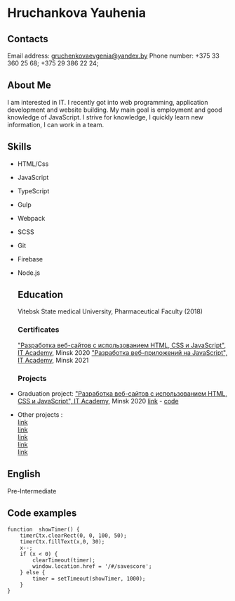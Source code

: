 Hruchankova Yauhenia
====================

Contacts
--------

Email address: gruchenkovaevgenia@yandex.by Phone number: +375 33 360 25 68; +375 29 386 22 24;

About Me
--------

I am interested in IT. I recently got into web programming, application development and website building. My main goal is employment and good knowledge of JavaScript. I strive for knowledge, I quickly learn new information, I can work in a team.

Skills
------

*   HTML/Css
*   JavaScript
*   TypeScript
*   Gulp
*   Webpack
*   SCSS
*   Git
*   Firebase
*   Node.js
    
    Education
    ---------
    
    Vitebsk State medical University, Pharmaceutical Faculty (2018)
    
    ### Certificates
    
    ["Разработка веб-сайтов с использованием HTML, CSS и JavaScript", IT Academy](https://www.it-academy.by/course/front-end-developer/fd1-razrabotka-veb-saytov-s-ispolzovaniem-html-css-i-javascript/), Minsk 2020 ["Разработка веб-приложений на JavaScript", IT Academy](https://www.it-academy.by/course/front-end-developer/razrabotka-veb-prilozheniy-na-javascript/), Minsk 2021
    
    ### Projects
    
*   Graduation project: ["Разработка веб-сайтов с использованием HTML,  
    CSS и JavaScript", IT Academy](https://www.it-academy.by/course/front-end-developer/fd1-razrabotka-veb-saytov-s-ispolzovaniem-html-css-i-javascript/), Minsk 2020 [link](https://gruchenkova.github.io/BHost.github.io/) - [code](https://github.com/Gruchenkova/BHost.github.io)
*   Other projects :  
    [link](https://rolling-scopes-school.github.io/gruchenkova-JSFE2021Q1/wildlife/)  
    [link](https://rolling-scopes-school.github.io/gruchenkova-JSFE2021Q1/virtual-piano/)  
    [link](https://rolling-scopes-school.github.io/gruchenkova-JSFE2021Q1/photo-filter/)  
    [link](https://rolling-scopes-school.github.io/gruchenkova-JSFE2021Q1/match-match-game/)  
    [link](https://rolling-scopes-school.github.io/gruchenkova-JSFE2021Q1/english-for-kids/#/)  
    

English
-------

Pre-Intermediate

Code examples
-------------

    function  showTimer() {
        timerCtx.clearRect(0, 0, 100, 50);
        timerCtx.fillText(x,0, 30);
        x--;
        if (x < 0) {
            clearTimeout(timer);
            window.location.href = '/#/savescore';
        } else {
            timer = setTimeout(showTimer, 1000);
        }
    }